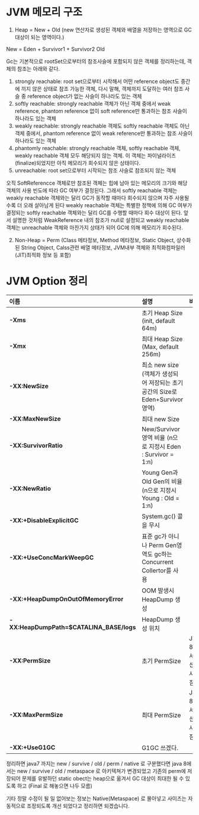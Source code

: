 # JVM 메모리 구조
1. Heap = New + Old (new 연산자로 생성된 객체와 배열을 저장하는 영역으로 GC 대상이 되는 영역이다.)

New = Eden + Survivor1 + Survivor2
Old


Gc는 기본적으로 rootSet으로부터의 참조사슬에 포함되지 않은 객체를 정리하는데, 객체의 참조는 아래와 같다.
1. strongly reachable: root set으로부터 시작해서 어떤 reference object도 중간에 끼지 않은 상태로 참조 가능한 객체, 다시 말해, 객체까지 도달하는 여러 참조 사슬 중 reference object가 없는 사슬이 하나라도 있는 객체
2. softly reachable: strongly reachable 객체가 아닌 객체 중에서 weak reference, phantom reference 없이 soft reference만 통과하는 참조 사슬이 하나라도 있는 객체
3. weakly reachable: strongly reachable 객체도 softly reachable 객체도 아닌 객체 중에서, phantom reference 없이 weak reference만 통과하는 참조 사슬이 하나라도 있는 객체
4. phantomly reachable: strongly reachable 객체, softly reachable 객체, weakly reachable 객체 모두 해당되지 않는 객체. 이 객체는 파이널라이즈(finalize)되었지만 아직 메모리가 회수되지 않은 상태이다.
5. unreachable: root set으로부터 시작되는 참조 사슬로 참조되지 않는 객체

오직 SoftReferencce 객체로만 참조된 객체는 힙에 남아 있는 메모리의 크기와 해당 객체의 사용 빈도에 따라 GC 여부가 결정된다. 그래서 softly reachable 객체는 weakly reachable 객체와는 달리 GC가 동작할 때마다 회수되지 않으며 자주 사용될수록 더 오래 살아남게 된다
weakly reachable 객체는 특별한 정책에 의해 GC 여부가 결정되는 softly reachable 객체와는 달리 GC를 수행할 때마다 회수 대상이 된다. 앞서 설명한 것처럼 WeakReference 내의 참조가 null로 설정되고 weakly reachable 객체는 unreachable 객체와 마찬가지 상태가 되어 GC에 의해 메모리가 회수된다. 
 
 

2. Non-Heap = Perm (Class 메타정보, Method 메타정보, Static Object, 상수화된 String Object, Calss관련 배열 메타정보, JVM내부 객체와 최적화컴파일러(JIT)최적화 정보 등 포함)

# JVM Option 정리
| 이름 | 설명 | 비고 |
|:--------|:--------|:--------|
| **-Xms** |  초기 Heap Size (init, default 64m) ||
| **-Xmx** |최대 Heap Size (Max,  default 256m)||
| **-XX:NewSize** |최소 new size (객체가 생성되어 저장되는 초기공간의 Size로 Eden+Survivor 영역)||
| **-XX:MaxNewSize** |최대 new Size||
| **-XX:SurvivorRatio** |New/Survivor영역 비율 (n으로 지정시 Eden : Survivor = 1:n)||
| **-XX:NewRatio** |Young Gen과 Old Gen의 비율 (n으로 지정시 Young : Old = 1:n)||
| **-XX:+DisableExplicitGC** |System.gc() 콜을 무시||
| **-XX:+UseConcMarkWeepGC** |표준 gc가 아니나 Perm Gen영역도 gc하는 Concurrent Collertor를 사용||
| **-XX:+HeapDumpOnOutOfMemoryError** | OOM 발생시 HeapDump 생성 ||
| **-XX:HeapDumpPath=$CATALINA_BASE/logs** | HeapDump 생성 위치 ||
| **-XX:PermSize** |초기 PermSize| Java 8에서 옵션이 사라짐. |
| **-XX:MaxPermSize** |최대 PermSize| Java 8에서 옵션이 사라짐. |
| **-XX:+UseG1GC** | G1GC 쓰겠다.|  |



정리하면 java7  까지는
new / survive / old / perm /  native  로 구분했다면
java 8에서는
new / survive / old / metaspace 로 아키텍쳐가 변경되었고
기존의 perm에 저장되어 문제를 유발하던
static obect는 heap으로 옮겨서 GC 대상이 최대한 될 수 있도록 하고 (Final 로 해놓으면 나두 모름)

기타 정말 수정이 될 일 없어보는 정보는
Native(Metaspace) 로 몰아넣고 사이즈는 자동적으로 조정되도록 개선 되었다고 정리하면 되겠습니다.

